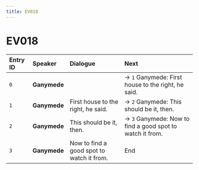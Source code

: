 ```yaml
---
title: EV018
---
```


# EV018


| Entry ID | Speaker | Dialogue | Next |
| :------- | :------ | :------- | :------------ |
| `0` | **Ganymede** |  | → `1` Ganymede: First house to the right, he said\. |
| `1` | **Ganymede** | First house to the right, he said\. | → `2` Ganymede: This should be it, then\. |
| `2` | **Ganymede** | This should be it, then\. | → `3` Ganymede: Now to find a good spot to watch it from\. |
| `3` | **Ganymede** | Now to find a good spot to watch it from\. | End |
